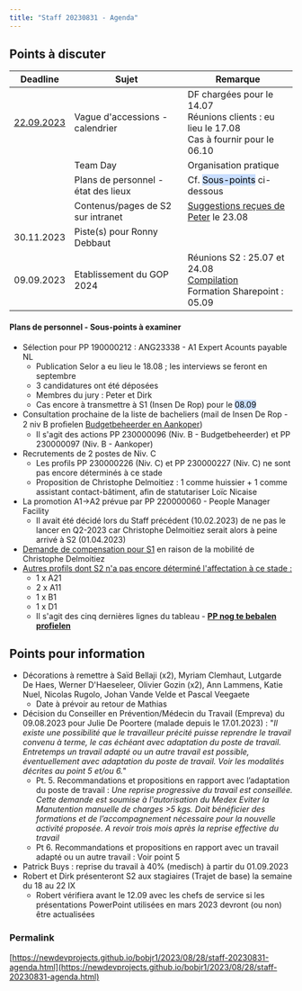 ```yaml
---
title: "Staff 20230831 - Agenda"
---
```

## Points à discuter

| Deadline                                                                                            | Sujet                               | Remarque                                                                                                             |
| --------------------------------------------------------------------------------------------------- | ----------------------------------- | -------------------------------------------------------------------------------------------------------------------- |
| [22.09.2023](https://newdevprojects.github.io/bobjr1/2023/08/28/composition-du-jury-accession.html) | Vague d'accessions - calendrier     | DF chargées pour le 14.07<br>Réunions clients : eu lieu le 17.08<br>Cas à fournir pour le 06.10                      |
|                                                                                                     | Team Day                            | Organisation pratique                                                                                                 |
|                                                                                                     | Plans de personnel - état des lieux | Cf. <mark style="background: #ADCCFFA6;">Sous-points</mark> ci-dessous                                               |
|                                                                                                     | Contenus/pages de S2 sur intranet   | [Suggestions reçues de Peter](https://newdevprojects.github.io/bobjr1/2023/08/28/input-peter-intranet.html) le 23.08 |
| 30.11.2023                                                                                          | Piste(s) pour Ronny Debbaut         |                                                                                                                      |
| 09.09.2023                                                                                          | Etablissement du GOP 2024           | Réunions S2 : 25.07 et 24.08<br>[Compilation](https://newdevprojects.github.io/bobjr1/2023/08/29/gop-2023-2026-updated-31-08-2023.html)<br>Formation Sharepoint : 05.09                                                         | 

#### Plans de personnel - Sous-points à examiner

* Sélection pour PP 190000212 : ANG23338 - A1 Expert Acounts payable NL
	* Publication Selor a eu lieu le 18.08 ; les interviews se feront en septembre
	* 3 candidatures ont été déposées
	* Membres du jury : Peter et Dirk
	* Cas encore à transmettre à S1 (Insen De Rop) pour le <mark style="background: #ADCCFFA6;">08.09</mark>
* Consultation prochaine de la liste de bacheliers (mail de Insen De Rop - 2 niv B proﬁelen [Budgetbeheerder en Aankoper](https://newdevprojects.github.io/bobjr1/2023/08/28/budgetbeheerder-en-aankoper.html))
	* Il s'agit des actions PP 230000096 (Niv. B - Budgetbeheerder) et PP 230000097 (Niv. B - Aankoper)
* Recrutements de 2 postes de Niv. C
	* Les profils PP 230000226 (Niv. C) et PP 230000227 (Niv. C) ne sont pas encore déterminés à ce stade
	* Proposition de Christophe Delmoitiez : 1 comme huissier + 1 comme assistant contact-bâtiment, afin de statutariser Loïc Nicaise
* La promotion A1->A2 prévue par PP 220000060 - People Manager Facility
	* Il avait été décidé lors du Staff précédent (10.02.2023) de ne pas le lancer en Q2-2023 car Christophe Delmoitiez serait alors à peine arrivé à S2 (01.04.2023)
* [Demande de compensation pour S1](https://newdevprojects.github.io/bobjr1/2023/08/28/demande-de-compensation-pour-s1.html) en raison de la mobilité de Christophe Delmoitiez
* <u>Autres profils dont S2 n'a pas encore déterminé l'affectation à ce stade :</u>
	* 1 x A21
	* 2 x A11
	* 1 x B1
	* 1 x D1
	* Il s'agit des cinq dernières lignes du tableau - [**PP nog te bebalen profielen**](https://newdevprojects.github.io/bobjr1/2023/08/28/pp-nog-te-bepalen-profielen.html)

## Points pour information

* Décorations à remettre à Saïd Bellaji (x2), Myriam Clemhaut, Lutgarde De Haes, Werner D'Haeseleer, Olivier Gozin (x2), Ann Lammens, Katie Nuel, Nicolas Rugolo, Johan Vande Velde et Pascal Veegaete
	* Date à prévoir au retour de Mathias
* Décision du Conseiller en Prévention/Médecin du Travail (Empreva) du 09.08.2023 pour Julie De Poortere (malade depuis le 17.01.2023) : "*Il existe une possibilité que le travailleur précité puisse reprendre le travail convenu à terme, le cas échéant avec adaptation du poste de travail. Entretemps un travail adapté ou un autre travail est possible, éventuellement avec adaptation du poste de travail. Voir les modalités décrites au point 5 et/ou 6.*"  
	* Pt. 5. Recommandations et propositions en rapport avec l’adaptation du poste de travail : *Une reprise progressive du travail est conseillée. Cette demande est soumise à l'autorisation du Medex Eviter la Manutention manuelle de charges >5 kgs. Doit bénéficier des formations et de l’accompagnement nécessaire pour la nouvelle activité proposée. A revoir trois mois après la reprise effective du travail*
	* Pt 6. Recommandations et propositions en rapport avec un travail adapté ou un autre travail : Voir point 5 
* Patrick Buys : reprise du travail à 40% (medisch) à partir du 01.09.2023
* Robert et Dirk présenteront S2 aux stagiaires (Trajet de base) la semaine du 18 au 22 IX
	* Robert vérifiera avant le 12.09 avec les chefs de service si les présentations PowerPoint utilisées en mars 2023 devront (ou non) être actualisées

### Permalink

[https://newdevprojects.github.io/bobjr1/2023/08/28/staff-20230831-agenda.html](https://newdevprojects.github.io/bobjr1/2023/08/28/staff-20230831-agenda.html)
